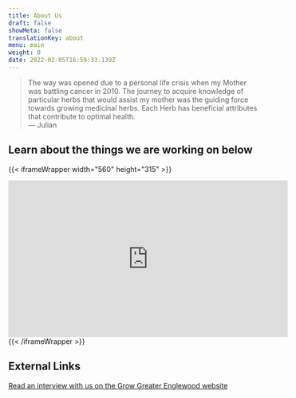 ```yaml
---
title: About Us
draft: false
showMeta: false
translationKey: about
menu: main
weight: 0
date: 2022-02-05T16:59:33.139Z
---
```


> The way was opened due to a personal life crisis when my Mother was battling cancer in 2010. The journey to acquire knowledge of particular herbs that would assist my mother was the guiding force towards growing medicinal herbs. Each Herb has beneficial attributes that contribute to optimal health.  
> — Julian


## Learn about the things we are working on below
{{< iframeWrapper width="560" height="315" >}}
<iframe width="560" height="315" src="https://www.youtube.com/embed/a-DtH3g5-ts?si=eQMW5qnIM4FfTjt2&amp;start=1332" title="YouTube video player" frameborder="0" allow="accelerometer; autoplay; clipboard-write; encrypted-media; gyroscope; picture-in-picture; web-share" allowfullscreen></iframe>
{{< /iframeWrapper >}}






## External Links

[Read an interview with us on the Grow Greater Englewood website](https://www.growgreater.org/blog/2018/8/8/englewood-village-farms-showcase-dusable-city-ancestral-winery-and-vinyards)